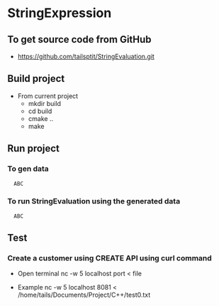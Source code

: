 # StringExpression

## To get source code from  GitHub
  - https://github.com/tailsptit/StringEvaluation.git

## Build project
   - From current project   
        - mkdir build
        - cd build
        - cmake ..
        - make
        
 
## Run project
  ### To gen data
      ABC
  ### To run StringEvaluation using the generated data
      ABC
      

## Test 
 ### Create a customer using CREATE API using curl command
   - Open terminal 
   nc -w 5 localhost port < file
   
   - Example
   nc -w 5 localhost 8081 < /home/tails/Documents/Project/C++/test0.txt
